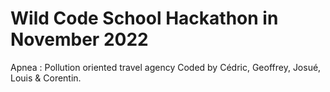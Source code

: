 # Wild Code School Hackathon in November 2022
Apnea : Pollution oriented travel agency
Coded by Cédric, Geoffrey, Josué, Louis & Corentin.
